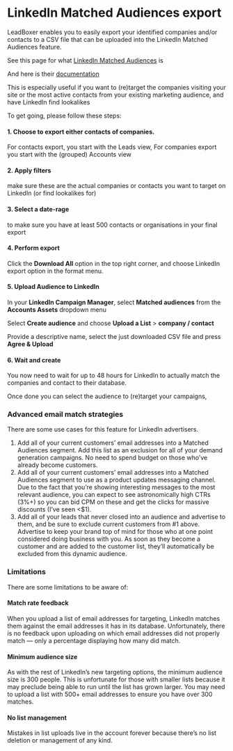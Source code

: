 # LinkedIn Matched Audiences export

LeadBoxer enables you to easily export your identified companies and/or contacts to a CSV file that can be uploaded into the LinkedIn Matched Audiences feature.

See this page for what [LinkedIn Matched Audiences](https://business.linkedin.com/marketing-solutions/ad-targeting/matched-audiences) is

And here is their [documentation](https://www.linkedin.com/help/lms/answer/a420552)

This is especially useful if you want to (re)target the companies visiting your site or the most active contacts from your existing marketing audience, and have LinkedIn find lookalikes

To get going, please follow these steps:

#### 1. Choose to export either contacts of companies.

For contacts export, you start with the Leads view, For companies export you start with the (grouped) Accounts view

#### 2. Apply filters&#x20;

make sure these are the actual companies or contacts you want to target on LinkedIn (or find lookalikes for)

#### 3. Select a date-rage&#x20;

to make sure you have at least 500 contacts or organisations in your final export

#### 4. Perform export

Click the **Download All** option in the top right corner, and choose LinkedIn export option in the format menu.

#### 5. Upload Audience to LinkedIn

In your **LinkedIn Campaign Manager**, select **Matched audiences** from the **Accounts Assets** dropdown menu

Select **Create audience** and choose **Upload a List** > **company / contact**

Provide a descriptive name, select the just downloaded CSV file and press **Agree & Upload**

#### 6. Wait and create

You now need to wait for up to 48 hours for LinkedIn to actually match the companies and contact to their database.

Once done you can select the audience to (re)target your campaigns,&#x20;

### Advanced email match strategies

There are some use cases for this feature for LinkedIn advertisers.&#x20;

1. Add all of your current customers’ email addresses into a Matched Audiences segment. Add this list as an exclusion for all of your demand generation campaigns. No need to spend budget on those who’ve already become customers.
2. Add all of your current customers’ email addresses into a Matched Audiences segment to use as a product updates messaging channel. Due to the fact that you’re showing interesting messages to the most relevant audience, you can expect to see astronomically high CTRs (3%+) so you can bid CPM on these and get the clicks for massive discounts (I’ve seen <$1).
3. Add all of your leads that never closed into an audience and advertise to them, and be sure to exclude current customers from #1 above. Advertise to keep your brand top of mind for those who at one point considered doing business with you. As soon as they become a customer and are added to the customer list, they’ll automatically be excluded from this dynamic audience.

### Limitations

There are some limitations to be aware of:

#### Match rate feedback

When you upload a list of email addresses for targeting, LinkedIn matches them against the email addresses it has in its database. Unfortunately, there is no feedback upon uploading on which email addresses did not properly match — only a percentage displaying how many did match.

#### Minimum audience size

As with the rest of LinkedIn’s new targeting options, the minimum audience size is 300 people. This is unfortunate for those with smaller lists because it may preclude being able to run until the list has grown larger. You may need to upload a list with 500+ email addresses to ensure you have over 300 matches.

#### No list management

Mistakes in list uploads live in the account forever because there’s no list deletion or management of any kind.

